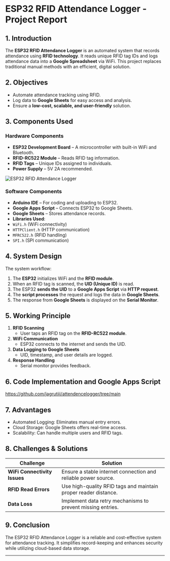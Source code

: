 # ESP32 RFID Attendance Logger - Project Report

## 1. Introduction
The **ESP32 RFID Attendance Logger** is an automated system that records attendance using **RFID technology**. It reads unique RFID tag IDs and logs attendance data into a **Google Spreadsheet** via WiFi. This project replaces traditional manual methods with an efficient, digital solution.

## 2. Objectives
- Automate attendance tracking using RFID.
- Log data to **Google Sheets** for easy access and analysis.
- Ensure a **low-cost, scalable, and user-friendly** solution.

## 3. Components Used

### **Hardware Components**
-  **ESP32 Development Board** – A microcontroller with built-in WiFi and Bluetooth.
-  **RFID-RC522 Module** – Reads RFID tag information.
-  **RFID Tags** – Unique IDs assigned to individuals.
-  **Power Supply** – 5V 2A recommended.

![ESP32 RFID Attendance Logger](https://ibb.co/tVZP84z)


### **Software Components**
-  **Arduino IDE** – For coding and uploading to ESP32.
-  **Google Apps Script** – Connects ESP32 to Google Sheets.
-  **Google Sheets** – Stores attendance records.
-  **Libraries Used**:
  - `WiFi.h` (WiFi connectivity)
  - `HTTPClient.h` (HTTP communication)
  - `MFRC522.h` (RFID handling)
  - `SPI.h` (SPI communication)

## 4. System Design
The system workflow:
1. The **ESP32** initializes WiFi and the **RFID module**.
2. When an RFID tag is scanned, the **UID (Unique ID)** is read.
3. The ESP32 **sends the UID** to a **Google Apps Script** via **HTTP request**.
4. The **script processes** the request and logs the data in **Google Sheets**.
5. The response from **Google Sheets** is displayed on the **Serial Monitor**.

## 5. Working Principle
1. **RFID Scanning**  
   - User taps an RFID tag on the **RFID-RC522 module**.
2. **WiFi Communication**  
   - ESP32 connects to the internet and sends the UID.
3. **Data Logging to Google Sheets**  
   - UID, timestamp, and user details are logged.
4. **Response Handling**  
   - Serial monitor provides feedback.

## 6. Code Implementation and Google Apps Script
https://github.com/jagrutiii/attendencelogger/tree/main


## 7. Advantages
- Automated Logging:    Eliminates manual entry errors.
- Cloud Storage: Google Sheets offers real-time access.
- Scalability: Can handle multiple users and RFID tags.
## 8. Challenges & Solutions


| **Challenge**                 | **Solution**                                         |
|--------------------------------|-----------------------------------------------------|
|  **WiFi Connectivity Issues** | Ensure a stable internet connection and reliable power source. |
|  **RFID Read Errors**         | Use high-quality RFID tags and maintain proper reader distance. |
|  **Data Loss**                | Implement data retry mechanisms to prevent missing entries. |

## 9. Conclusion
The ESP32 RFID Attendance Logger is a reliable and cost-effective system for attendance tracking. It simplifies record-keeping and enhances security while utilizing cloud-based data storage.
***
